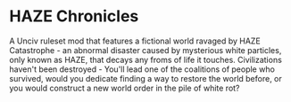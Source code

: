 # HAZE Chronicles
A Unciv ruleset mod that features a fictional world ravaged by HAZE Catastrophe - an abnormal disaster caused by mysterious white particles, only known as HAZE, that decays any froms of life it touches. Civilizations haven't been destroyed - You'll lead one of the coalitions of people who survived, would you dedicate finding a way to restore the world before, or you would construct a new world order in the pile of white rot?
